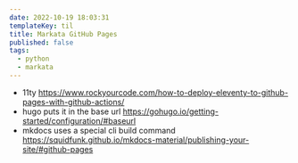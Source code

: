 ```yaml
---
date: 2022-10-19 18:03:31
templateKey: til
title: Markata GitHub Pages
published: false
tags:
  - python
  - markata
---
```



* 11ty https://www.rockyourcode.com/how-to-deploy-eleventy-to-github-pages-with-github-actions/
* hugo puts it in the base url https://gohugo.io/getting-started/configuration/#baseurl
* mkdocs uses a special cli build command https://squidfunk.github.io/mkdocs-material/publishing-your-site/#github-pages
